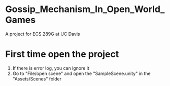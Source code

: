 # Gossip_Mechanism_In_Open_World_Games
 A project for ECS 289G at UC Davis

# First time open the project
1. If there is error log, you can ignore it
2. Go to "File/open scene" and open the "SampleScene.unity" in the "Assets/Scenes" folder
